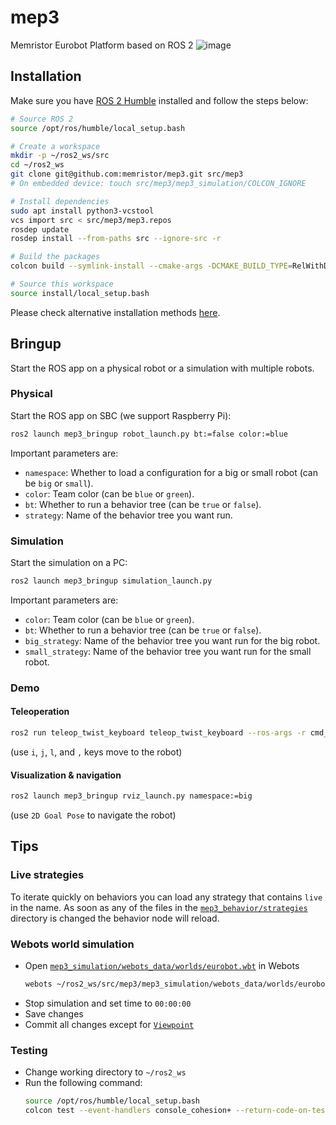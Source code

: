 # mep3
Memristor Eurobot Platform based on ROS 2
![image](https://user-images.githubusercontent.com/13640533/156475608-3f8c7692-c462-4a7d-8078-786c2713d709.png)

## Installation

Make sure you have [ROS 2 Humble](https://docs.ros.org/en/humble/Installation/Ubuntu-Install-Debians.html) installed and follow the steps below:

```sh
# Source ROS 2
source /opt/ros/humble/local_setup.bash

# Create a workspace
mkdir -p ~/ros2_ws/src
cd ~/ros2_ws
git clone git@github.com:memristor/mep3.git src/mep3
# On embedded device: touch src/mep3/mep3_simulation/COLCON_IGNORE

# Install dependencies
sudo apt install python3-vcstool
vcs import src < src/mep3/mep3.repos
rosdep update
rosdep install --from-paths src --ignore-src -r

# Build the packages
colcon build --symlink-install --cmake-args -DCMAKE_BUILD_TYPE=RelWithDebInfo

# Source this workspace
source install/local_setup.bash
```

Please check alternative installation methods [here](./docker).

## Bringup

Start the ROS app on a physical robot or a simulation with multiple robots.

### Physical

Start the ROS app on SBC (we support Raspberry Pi):
```sh
ros2 launch mep3_bringup robot_launch.py bt:=false color:=blue
```

Important parameters are:
- `namespace`: Whether to load a configuration for a big or small robot (can be `big` or `small`).
- `color`: Team color (can be `blue` or `green`).
- `bt`: Whether to run a behavior tree (can be `true` or `false`).
- `strategy`: Name of the behavior tree you want run.

### Simulation

Start the simulation on a PC:
```sh
ros2 launch mep3_bringup simulation_launch.py
```

Important parameters are:
- `color`: Team color (can be `blue` or `green`).
- `bt`: Whether to run a behavior tree (can be `true` or `false`).
- `big_strategy`: Name of the behavior tree you want run for the big robot.
- `small_strategy`: Name of the behavior tree you want run for the small robot.

### Demo

#### Teleoperation
```sh
ros2 run teleop_twist_keyboard teleop_twist_keyboard --ros-args -r cmd_vel:=big/cmd_vel
```
(use `i`, `j`, `l`, and `,` keys move to the robot)

#### Visualization & navigation
```sh
ros2 launch mep3_bringup rviz_launch.py namespace:=big
```
(use `2D Goal Pose` to navigate the robot)

## Tips

### Live strategies

To iterate quickly on behaviors you can load any strategy that contains `live` in the name.
As soon as any of the files in the [`mep3_behavior/strategies`](mep3_behavior/strategies) directory is changed the behavior node will reload.

### Webots world simulation

- Open [`mep3_simulation/webots_data/worlds/eurobot.wbt`](./mep3_simulation/webots_data/worlds/eurobot.wbt) in Webots
  ```sh
  webots ~/ros2_ws/src/mep3/mep3_simulation/webots_data/worlds/eurobot.wbt
  ```
- Stop simulation and set time to `00:00:00`
- Save changes
- Commit all changes except for [`Viewpoint`](./mep3_simulation/webots_data/worlds/eurobot.wbt#L5-L7)

### Testing

- Change working directory to `~/ros2_ws`
- Run the following command:
  ```sh
  source /opt/ros/humble/local_setup.bash
  colcon test --event-handlers console_cohesion+ --return-code-on-test-failure
  ```
